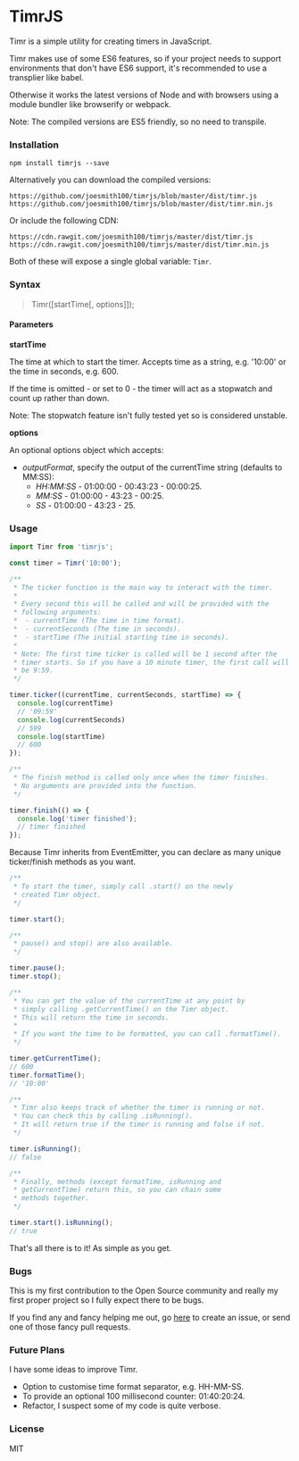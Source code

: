# TimrJS
Timr is a simple utility for creating timers in JavaScript.

Timr makes use of some ES6 features, so if your project needs to support environments that don't have ES6 support, it's recommended to use a transplier like babel.

Otherwise it works the latest versions of Node and with browsers using a module bundler like browserify or webpack.

Note: The compiled versions are ES5 friendly, so no need to transpile.
### Installation
```
npm install timrjs --save
```
Alternatively you can download the compiled versions:
```
https://github.com/joesmith100/timrjs/blob/master/dist/timr.js
https://github.com/joesmith100/timrjs/blob/master/dist/timr.min.js
```
Or include the following CDN:
```
https://cdn.rawgit.com/joesmith100/timrjs/master/dist/timr.js
https://cdn.rawgit.com/joesmith100/timrjs/master/dist/timr.min.js
```
Both of these will expose a single global variable: `Timr`.
### Syntax
> Timr([startTime[, options]]);

#### Parameters
**startTime**

The time at which to start the timer. Accepts time as a string, e.g. '10:00' or the time in seconds, e.g. 600.

If the time is omitted - or set to 0 - the timer will act as a stopwatch and count up rather than down.

Note: The stopwatch feature isn't fully tested yet so is considered unstable.

**options**

An optional options object which accepts:
 - _outputFormat_, specify the output of the currentTime string (defaults to MM:SS):
   - _HH:MM:SS_ - 01:00:00 - 00:43:23 - 00:00:25.
   - _MM:SS_ - 01:00:00 - 43:23 - 00:25.
   - _SS_ - 01:00:00 - 43:23 - 25.

### Usage
```js
import Timr from 'timrjs';

const timer = Timr('10:00');

/**
 * The ticker function is the main way to interact with the timer.
 *
 * Every second this will be called and will be provided with the
 * following arguments:
 *  - currentTime (The time in time format).
 *  - currentSeconds (The time in seconds).
 *  - startTime (The initial starting time in seconds).
 *
 * Note: The first time ticker is called will be 1 second after the
 * timer starts. So if you have a 10 minute timer, the first call will
 * be 9:59.
 */

timer.ticker((currentTime, currentSeconds, startTime) => {
  console.log(currentTime)
  // '09:59'
  console.log(currentSeconds)
  // 599
  console.log(startTime)
  // 600
});

/**
 * The finish method is called only once when the timer finishes.
 * No arguments are provided into the function.
 */

timer.finish(() => {
  console.log('timer finished');
  // timer finished
});
```
Because Timr inherits from EventEmitter, you can declare as many unique ticker/finish methods as you want.
```js
/**
 * To start the timer, simply call .start() on the newly
 * created Timr object.
 */

timer.start();

/**
 * pause() and stop() are also available.
 */

timer.pause();
timer.stop();

/**
 * You can get the value of the currentTime at any point by
 * simply calling .getCurrentTime() on the Timr object.
 * This will return the time in seconds.
 *
 * If you want the time to be formatted, you can call .formatTime().
 */

timer.getCurrentTime();
// 600
timer.formatTime();
// '10:00'

/**
 * Timr also keeps track of whether the timer is running or not.
 * You can check this by calling .isRunning().
 * It will return true if the timer is running and false if not.
 */

timer.isRunning();
// false

/**
 * Finally, methods (except formatTime, isRunning and
 * getCurrentTime) return this, so you can chain some
 * methods together.
 */

timer.start().isRunning();
// true
```
That's all there is to it! As simple as you get.
### Bugs
This is my first contribution to the Open Source community and really my first proper project so I fully expect there to be bugs.

If you find any and fancy helping me out, go [here](https://github.com/joesmith100/timrjs/issues) to create an issue, or send one of those fancy pull requests.
### Future Plans
I have some ideas to improve Timr.
 - Option to customise time format separator, e.g. HH-MM-SS.
 - To provide an optional 100 millisecond counter: 01:40:20:24.
 - Refactor, I suspect some of my code is quite verbose.

### License
MIT
